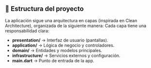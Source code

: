 ## 📂 Estructura del proyecto

La aplicación sigue una arquitectura en capas (inspirada en Clean Architecture), organizada de la siguiente manera:
Cada capa tiene una responsabilidad clara:  
- **presentation/** → Interfaz de usuario (pantallas).  
- **application/** → Lógica de negocio y controladores.  
- **domain/** → Entidades y modelos principales.  
- **infrastructure/** → Servicios externos y configuración.  
- **main.dart** → Punto de entrada de la app.  
